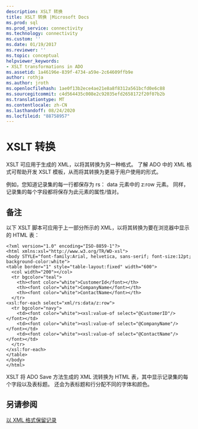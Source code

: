 ```yaml
---
description: XSLT 转换
title: XSLT 转换 |Microsoft Docs
ms.prod: sql
ms.prod_service: connectivity
ms.technology: connectivity
ms.custom: ''
ms.date: 01/19/2017
ms.reviewer: ''
ms.topic: conceptual
helpviewer_keywords:
- XSLT transformations in ADO
ms.assetid: 1a46196e-839f-4734-a59e-2c64609ffb9e
author: rothja
ms.author: jroth
ms.openlocfilehash: 1ae0f13b2ece4ae21e8a8f8312a561bcfd0e6c88
ms.sourcegitcommit: c4d564435c008e2c92035efd2658172f20f07b2b
ms.translationtype: MT
ms.contentlocale: zh-CN
ms.lasthandoff: 08/24/2020
ms.locfileid: "88758957"
---
```

# <a name="xslt-transformations"></a>XSLT 转换
XSLT 可应用于生成的 XML，以将其转换为另一种格式。 了解 ADO 中的 XML 格式可帮助开发 XSLT 模板，从而将其转换为更易于用户使用的形式。  
  
 例如，您知道记录集的每一行都保存为 rs： data 元素中的 z:row 元素。 同样，记录集的每个字段都将保存为此元素的属性/值对。  
  
## <a name="remarks"></a>备注  
 以下 XSLT 脚本可应用于上一部分所示的 XML，以将其转换为要在浏览器中显示的 HTML 表：  
  
```  
<?xml version="1.0" encoding="ISO-8859-1"?>  
<html xmlns:xsl="http://www.w3.org/TR/WD-xsl">  
<body STYLE="font-family:Arial, helvetica, sans-serif; font-size:12pt; background-color:white">  
<table border="1" style="table-layout:fixed" width="600">  
  <col width="200"></col>  
  <tr bgcolor="teal">  
    <th><font color="white">CustomerId</font></th>  
    <th><font color="white">CompanyName</font></th>  
    <th><font color="white">ContactName</font></th>  
  </tr>  
<xsl:for-each select="xml/rs:data/z:row">  
  <tr bgcolor="navy">  
    <td><font color="white"><xsl:value-of select="@CustomerID"/></font></td>  
    <td><font color="white"><xsl:value-of select="@CompanyName"/></font></td>  
    <td><font color="white"><xsl:value-of select="@ContactName"/></font></td>   
  </tr>  
</xsl:for-each>  
</table>  
</body>  
</html>  
```  
  
 XSLT 将 ADO Save 方法生成的 XML 流转换为 HTML 表，其中显示记录集的每个字段以及表标题。 还会为表标题和行分配不同的字体和颜色。  
  
## <a name="see-also"></a>另请参阅  
 [以 XML 格式保留记录](./persisting-records-in-xml-format.md)